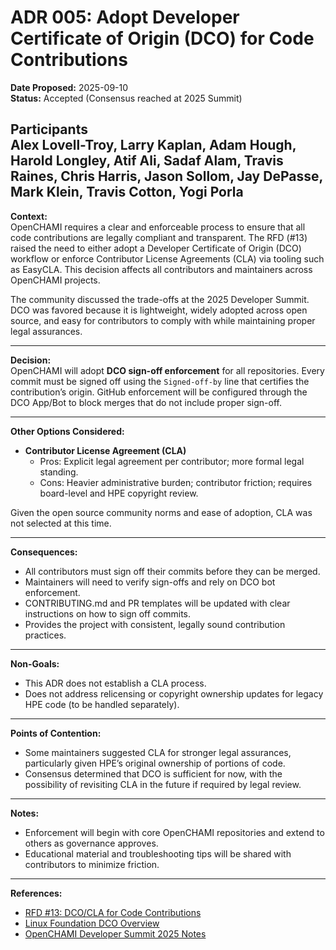 # ADR 005: Adopt Developer Certificate of Origin (DCO) for Code Contributions

**Date Proposed:** 2025-09-10  
**Status:** Accepted (Consensus reached at 2025 Summit)

**Participants**  
Alex Lovell-Troy, Larry Kaplan, Adam Hough, Harold Longley, Atif Ali, Sadaf Alam, Travis Raines, Chris Harris, Jason Sollom, Jay DePasse, Mark Klein, Travis Cotton, Yogi Porla
---

**Context:**  
OpenCHAMI requires a clear and enforceable process to ensure that all code contributions are legally compliant and transparent. The RFD (#13) raised the need to either adopt a Developer Certificate of Origin (DCO) workflow or enforce Contributor License Agreements (CLA) via tooling such as EasyCLA. This decision affects all contributors and maintainers across OpenCHAMI projects.

The community discussed the trade-offs at the 2025 Developer Summit. DCO was favored because it is lightweight, widely adopted across open source, and easy for contributors to comply with while maintaining proper legal assurances.

---

**Decision:**  
OpenCHAMI will adopt **DCO sign-off enforcement** for all repositories. Every commit must be signed off using the `Signed-off-by` line that certifies the contribution’s origin. GitHub enforcement will be configured through the DCO App/Bot to block merges that do not include proper sign-off.

---

**Other Options Considered:**  
- **Contributor License Agreement (CLA)**  
  - Pros: Explicit legal agreement per contributor; more formal legal standing.  
  - Cons: Heavier administrative burden; contributor friction; requires board-level and HPE copyright review.

Given the open source community norms and ease of adoption, CLA was not selected at this time.

---

**Consequences:**  
- All contributors must sign off their commits before they can be merged.  
- Maintainers will need to verify sign-offs and rely on DCO bot enforcement.  
- CONTRIBUTING.md and PR templates will be updated with clear instructions on how to sign off commits.  
- Provides the project with consistent, legally sound contribution practices.

---

**Non-Goals:**  
- This ADR does not establish a CLA process.  
- Does not address relicensing or copyright ownership updates for legacy HPE code (to be handled separately).

---

**Points of Contention:**  
- Some maintainers suggested CLA for stronger legal assurances, particularly given HPE’s original ownership of portions of code.  
- Consensus determined that DCO is sufficient for now, with the possibility of revisiting CLA in the future if required by legal review.

---

**Notes:**  
- Enforcement will begin with core OpenCHAMI repositories and extend to others as governance approves.  
- Educational material and troubleshooting tips will be shared with contributors to minimize friction.

---

**References:**  
- [RFD #13: DCO/CLA for Code Contributions](https://github.com/OpenCHAMI/community/issues/13)  
- [Linux Foundation DCO Overview](https://developercertificate.org/)  
- [OpenCHAMI Developer Summit 2025 Notes](https://openchami.org/tacc25)

